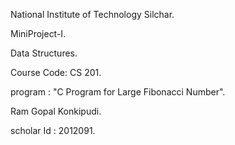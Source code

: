 National Institute of Technology Silchar.

MiniProject-I.

Data Structures.

Course Code: CS 201.

program :  "C Program for Large Fibonacci Number".

Ram Gopal Konkipudi.

scholar Id : 2012091.
